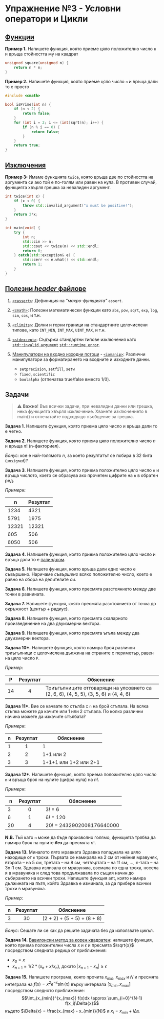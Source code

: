 # Упражнение №3 - Условни оператори и Цикли

## [Функции](https://en.cppreference.com/w/cpp/language/functions)

**Пример 1.** Напишете функция, която приеме цяло положително число `n` и връща стойността му на квадрат
```cpp
unsigned square(unsigned n) {
	return n * n;
}
```

**Пример 2.** Напишете функция, която приеме цяло число `n` и връща дали то е просто
```cpp
#include <cmath>

bool isPrime(int n) {
	if (n < 2) {
		return false;
	}
	for (int i = 2; i <= (int)sqrt(n); i++) {
		if (n % i == 0) {
			return false;
		}
	}
	return true;
}
```

## [Изключения](https://cplusplus.com/doc/tutorial/exceptions/)

**Пример 3:** Имаме функцията `twice`, която връща две по стойността на аргумента си ако той е по-голям или равен на нула. В противен случай, функцията хвърля грешка за невалиден аргумент.

```cpp
int twice(int x) {
    if (x < 0) {
        throw std::invalid_argument("x must be positive!");
    }
    return 2*x;
}

int main(void) {
    try {
        int n;
        std::cin >> n;
        std::cout << twice(n) << std::endl;
        return 0;
    } catch(std::exception& e) {
        std::cerr << e.what() << std::endl;
        return 1;
    }
}
```

## [Полезни _header_ файлове](https://www.geeksforgeeks.org/header-files-in-c-cpp-and-its-uses/)

1. [`<cassert>`](https://cplusplus.com/reference/cassert/): Дефиниция на _"макро-функцията"_ `assert`.

2. [`<cmath>`](https://cplusplus.com/reference/cmath/): Полезни математически функции като `abs`, `pow`, `sqrt`, `exp`, `log`, `sin`, `cos`, и т.н.

3. [`<climits>`](https://cplusplus.com/reference/climits/): Долни и горни граници на стандартните целочислени типове, като `INT_MIN`, `INT_MAX`, `UINT_MAX`, и т.н.

4. [`<stdexcept>`](https://cplusplus.com/reference/stdexcept/): Съдържа стандартни типове изключения като [`std::invalid_argument`](https://cplusplus.com/reference/stdexcept/invalid_argument/) [`std::runtime_error`](https://cplusplus.com/reference/stdexcept/runtime_error/).

5. [Манипулатори на входно изходни потоци](https://en.cppreference.com/w/cpp/io/manip) - [`<iomanip>`](https://en.cppreference.com/w/cpp/header/iomanip): Различни манипулатори за форматирането на входните и изходните данни.
    - `setprecision`, `setfill`, `setw`
    - `fixed`, `scientific`
    - `boolalpha` (отпечатва true/false вместо 1/0).

## Задачи

> :warning: **Важно!** Във всички задачи, при невалидни данни или грешка, нека функцията хвърля изключение. Хванете изключението в main() и отпечатайте подходящо съобщение за грешка.

**Задача 1.** Напишете функция, която приема цяло число и връща дали то е четно.

**Задача 2.** Напишете функция, която приема цяло положително число $n$ и връща $n!$ (n-факториел).

_Бонус:_ кое е най-голямото $n$, за което резултатът се побира в 32 бита (`unsigned`)?

**Задача 3.** Напишете функция, която приема положително цяло число `n` и връща числото, което се образува ако прочетем цифрите на `n` в обратен ред.

_Примери:_

  |   n   | Резултат |
  |-------|----------|
  | 1234  | 4321 |
  | 5791  | 1975 |
  | 12321 | 12321 |
  | 605   | 506 |
  | 6050  | 506 |

**Задача 4.** Напишете функция, която приема положително цяло число и връща дали то е [палиндром](https://en.wikipedia.org/wiki/Palindromic_number).

**Задача 5.** Напишете функция, която връща дали едно число е съвършено. Наричаме _съвършено_ всяко положително число, което е равно на сбора на делителите си.

**Задача 6.** Напишете функция, която пресмята разстоянието между две точки в равнината.

**Задача 7.** Напишете функция, която пресмята разстоянието от точка до окръжност (център + радиус).

**Задача 8.** Напишете функция, която пресмята скаларното произведенение на два двуизмерни вектора.

**Задача 9.** Напишете функция, която пресмята ъгъла между два двуизмерни вектора.

**Задача 10&ast;.** Напишете функция, която намира броя различни триъгълници с целочислена дължина на страните с периметър, равен на цяло число `P`.

_Пример_:

|  P  |  Резултат | Обяснение |
|-----|:---------:|-----------|
| 14 | 4 | Триъгълниците отговарящи на улсовиeто са (2, 6, 6), (4, 5, 5), (3, 5, 6) и (4, 4, 6) |

**Задача 11&ast;.** Вие се качвате по стълба с `n` на брой стъпала. На всяка стъпка можете да качите или 1 или 2 стъпала. По колко различни начина можете да изкачите стълбата?

_Примери_:

|  n  |  Резултат | Обяснение |
|-----|:---------:|-----------|
| 1 | 1 | 1 |
| 2 | 2 | 1+1 или 2 |
| 3 | 3 | 1+1+1 или 1+2 или 2+1 |

**Задача 12&ast;.** Напишете функция, която приема положително цяло число `n` и връща броя на нулите (цифра нула) на $n!$.

_Примери_:

|  n  |  Резултат | Обяснение |
|-----|:---------:|-----------|
|  3 | 0 | 3! = 6 |
|  6 | 1 | 6! = 120 |
| 20 | 4 | 20! = 2432902008176640000 |

**N.B.** Тъй като `n` може да бъде произволно голямо, функцията трябва да намира броя на нулите _**без**_ да пресмята $n!$.

**Задача 13.** Миналото лято мравката Здравка попаднала на цяло находище от `n` трохи. Първата се намирала на 2 см от нейния мравуняк, втората – на 5 см, третата – на 8 см, четвъртата – на 11 см, …, n-тата – на 3n-1 см. Здравка излизала от мравуняка, вземала по една троха, носела я в мравуняка и след това продължавала по същия начин до събирането на всички трохи. Напишете функция ant, която намира дължината на пътя, който Здравка е изминала, за да прибере всички трохи в мравуняка.

_Пример_:

|  n  |  Резултат | Обяснение |
|-----|:---------:|-----------|
| 3 | 30 | (2 + 2) + (5 + 5) + (8 + 8)

_Бонус_: Сещате ли се как да решите задачата без да използвате цикъл.

**Задача 14.** [Вавилонски метод за корен квадратен](https://en.wikipedia.org/wiki/Methods_of_computing_square_roots#Babylonian_method): напишете функция, която приема положителни числа $x$ и $\epsilon$ и пресмята $\sqrt{x}$ посредством следната редица от приближения:
* $x_0 = x$
* $x_{n+1} = 1/2 * (x_n + x / x_n)$, докато $|x_{n+1} - x_n| \ge \epsilon$

**Задача 15.** Напишете програма, която прочита $x_{min}$, $x_{max}$ и $N$ и пресмята интеграла на $f(x) = x^2e^{-x}\sin(x)$ върху интервала $[x_{min}, x_{max}]$ посредством следното приближение:
$$\int_{x_{min}}^{x_{max}} f(x)dx \approx \sum_{i=0}^{N-1} f(x_i)\Delta{x}$$ където $\Delta{x} = \frac{x_{max} - x_{min}}{N}$ и $x_i = x_{min} + i \Delta{x}$.
